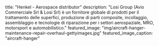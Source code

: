 title: "Henkel - Aerospace distributor"
description: "Losi Group (Avio Commerciale Srl & Losi Srl) è un fornitore globale di prodotti per il trattamento delle superfici, produzione di parti composite, incollaggio, assemblaggio e tecnologie di riparazione per i settori aerospaziale, MRO, motorsport e automobilistico."
featured_image: "img/aircraft-hanger-maintenance-repair-overhaul-gettyimages.jpg"
featured_image_caption: "aircraft-hanger"
